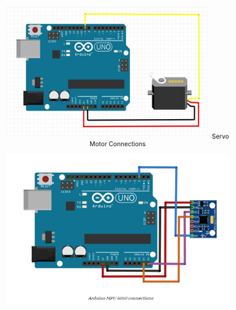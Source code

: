 <p align="center">
  <img width="460" height="300" src="Servo-Connections.png">
  Servo Motor Connections
</p>


![alt text](MPU6050-Connections.png)
